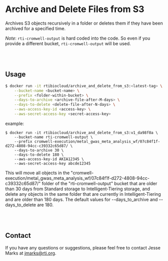 # Archive and Delete Files from S3
Archives S3 objects recursively in a folder or deletes them if they have been archived for a specified time.

*Note*: `rti-cromwell-output` is hard coded into the code. So even if you provide a different bucket, `rti-cromwell-output` will be used.

<br><br>

## Usage

```bash
$ docker run -it rtibiocloud/archive_and_delete_from_s3:<latest-tag> \
    --bucket-name <bucket-name> \
    --prefix <folder-within-bucket> \
    --days-to-archive <archive-file-after-M-days> \
    --days-to-delete <delete-file-after-N-days> \
    --aws-access-key-id <access-key> \
    --aws-secret-access-key <secret-access-key>
```

example:
```
$ docker run -it rtibiocloud/archive_and_delete_from_s3:v1_da98f0a \
    --bucket-name rti-cromwell-output \
    --prefix cromwell-execution/metal_gwas_meta_analysis_wf/07c84f1f-d272-4808-94cc-c39332c65d87/ \
    --days-to-archive 30 \
    --days-to-delete 180 \
    --aws-access-key-id AKIA12345 \
    --aws-secret-access-key abcde12345
```
This will move all objects in the "cromwell-execution/metal_gwas_meta_analysis_wf/07c84f1f-d272-4808-94cc-c39332c65d87/"
folder of the "rti-cromwell-output" bucket that are older than 30 days from Standard storage to Intelligent-Tiering storage,
and delete any objects in the same folder that are currently in Intelligent-Tiering and are older than 180 days.
The default values for --days_to_archive and --days_to_delete are 180.


<br><br>



## Contact
If you have any questions or suggestions, please feel free to contact Jesse Marks at jmarks@rti.org.
